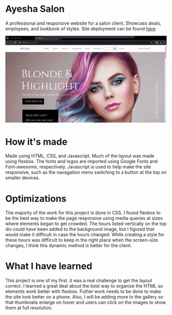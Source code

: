 # Ayesha Salon
A professional and responsive website for a salon client. Showcass deals, employees, and lookbook of styles.
Site deployment can be found [here](https://brookside-ayesha.netlify.app/)

![Gif of scrolling on website](https://raw.githubusercontent.com/KevDonovan/kevdonovan.github.io/main/images/salonGif.gif)
# How it's made
Made using HTML, CSS, and Javascript. Much of the layout was made using flexbox. The fonts and logos are imported using Google Fonts and Font-awesome, respectively. 
Javascript is used to help make the site responsive, such as the navagation menu switching to a button at the top on smaller devices.
# Optimizations
The majority of the work for this project is done in CSS. I found flexbox to be the best way to make the page responsive using media queries at sizes where elements
began to get crowded. The hours listed vertically on the top div could have been added to the background image, but I figured that would make it difficult in case
the hours changed. While creating a style for these hours was difficult to keep in the right place when the screen-size changes, I think this dynamic method is
better for the client.
# What I have learned
This project is one of my first. it was a real challenge to get the layout correct. I learned a great deal about the best way to organize the HTML so elements work
better with flexbox. Futher work needs to be done to make the site look better on a phone. Also, I will be adding more to the gallery so that thumbnails enlarge on
hover and users can click on the images to show them at full resolution.
